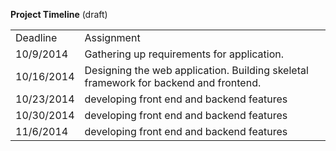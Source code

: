 <b>Project Timeline</b> (draft)

<table>
    <tr>
        <td>Deadline</td>
        <td>Assignment</td>
    </tr>
    <tr>
        <td>10/9/2014</td>
        <td>Gathering up requirements for application.</td>
    </tr>
    <tr>
        <td>10/16/2014</td>
        <td>
        Designing the web application.
        Building skeletal framework for backend and frontend.
        </td>
    </tr>
    <tr>
        <td>10/23/2014</td>
        <td>developing front end and backend features</td>
    </tr>
    <tr>
        <td>10/30/2014</td>
        <td>developing front end and backend features</td>
    </tr>
    <tr>
        <td>11/6/2014</td>
        <td>developing front end and backend features</td>
    </tr>
</table>